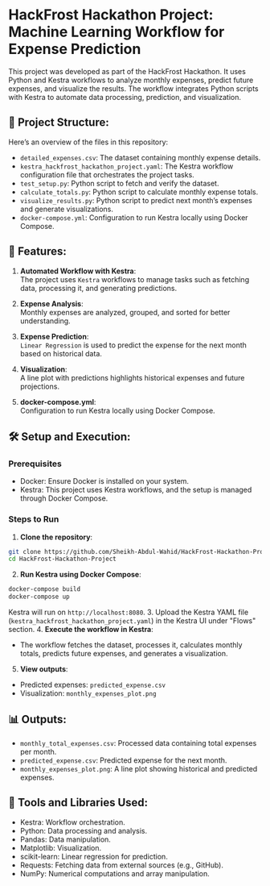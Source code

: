 # HackFrost Hackathon Project: Machine Learning Workflow for Expense Prediction
This project was developed as part of the HackFrost Hackathon. It uses Python and Kestra workflows to analyze monthly expenses, predict future expenses, and visualize the results. The workflow integrates Python scripts with Kestra to automate data processing, prediction, and visualization.

## 📂 Project Structure:

Here’s an overview of the files in this repository:

- `detailed_expenses.csv`: The dataset containing monthly expense details.
- `kestra_hackfrost_hackathon_project.yaml`: The Kestra workflow configuration file that orchestrates the project tasks.
- `test_setup.py`: Python script to fetch and verify the dataset.
- `calculate_totals.py`: Python script to calculate monthly expense totals.
- `visualize_results.py`: Python script to predict next month’s expenses and generate visualizations.
- `docker-compose.yml`: Configuration to run Kestra locally using Docker Compose.

## 🚀 Features:

1. **Automated Workflow with Kestra**:  
The project uses `Kestra` workflows to manage tasks such as fetching data, processing it, and generating predictions.

2. **Expense Analysis**:  
Monthly expenses are analyzed, grouped, and sorted for better understanding.

3. **Expense Prediction**:  
`Linear Regression` is used to predict the expense for the next month based on historical data.

4. **Visualization**:  
A line plot with predictions highlights historical expenses and future projections.

5. **docker-compose.yml**:  
Configuration to run Kestra locally using Docker Compose.

## 🛠️ Setup and Execution:

### Prerequisites
- Docker: Ensure Docker is installed on your system.
- Kestra: This project uses Kestra workflows, and the setup is managed through Docker Compose.

### Steps to Run
1. **Clone the repository**:
```bash
git clone https://github.com/Sheikh-Abdul-Wahid/HackFrost-Hackathon-Project.git
cd HackFrost-Hackathon-Project
```
2. **Run Kestra using Docker Compose**:
```bash
docker-compose build
docker-compose up
```
Kestra will run on `http://localhost:8080`.
3. Upload the Kestra YAML file (`kestra_hackfrost_hackathon_project.yaml`) in the Kestra UI under "Flows" section.
4. **Execute the workflow in Kestra**:  
- The workflow fetches the dataset, processes it, calculates monthly totals, predicts future expenses, and generates a visualization.
5. **View outputs**:
- Predicted expenses: `predicted_expense.csv`
- Visualization: `monthly_expenses_plot.png`

## 📊 Outputs:
- `monthly_total_expenses.csv`: Processed data containing total expenses per month.
- `predicted_expense.csv`: Predicted expense for the next month.
- `monthly_expenses_plot.png`: A line plot showing historical and predicted expenses.

## 🧰 Tools and Libraries Used:
- Kestra: Workflow orchestration.
- Python: Data processing and analysis.
- Pandas: Data manipulation.
- Matplotlib: Visualization.
- scikit-learn: Linear regression for prediction.
- Requests: Fetching data from external sources (e.g., GitHub).
- NumPy: Numerical computations and array manipulation.
